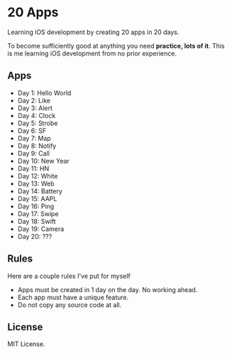 # 20 Apps

Learning iOS development by creating 20 apps in 20 days.

To become sufficiently good at anything you need **practice, lots of it**. This is me learning iOS development from no prior experience.

## Apps

- Day 1: Hello World
- Day 2: Like
- Day 3: Alert
- Day 4: Clock
- Day 5: Strobe
- Day 6: SF
- Day 7: Map
- Day 8: Notify
- Day 9: Call
- Day 10: New Year
- Day 11: HN
- Day 12: White
- Day 13: Web
- Day 14: Battery
- Day 15: AAPL
- Day 16: Ping
- Day 17: Swipe
- Day 18: Swift
- Day 19: Camera
- Day 20: ???

## Rules

Here are a couple rules I've put for myself

- Apps must be created in 1 day on the day. No working ahead.
- Each app must have a unique feature.
- Do not copy any source code at all.

## License

MIT License.
